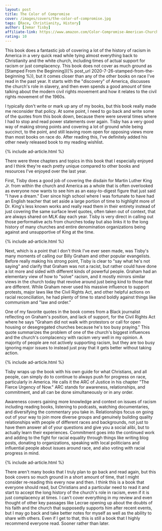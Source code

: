 ```yaml
---
layout: post
title: The Color of Compromise
cover: /images/covers/the-color-of-compromise.jpg
tags: [Race, Christianity, History]
author: [Jemar Tisby]
affiliate-link: https://www.amazon.com/Color-Compromise-American-Churchs-Complicity/dp/0310113601/ref=tmm_pap_swatch_0?_encoding=UTF8&qid=&sr=
rating: 10
---
```


This book does a fantastic job of covering a lot of the history of racism in America in a very quick read while tying almost everything back to Christianity and the white church, including times of actual support for racism or just complacency. This book does not cover as much ground as [Stamped From the Beginning]({% post_url 2020-7-26-stamped-from-the-beginning %}), but it comes closer than any of the other books on race I've read in the past year. It starts with the "discovery" of America, discusses the church's role in slavery, and then even spends a good amount of time talking about the modern civil rights movement and how it relates to the civil rights movement of the 1960s.

I typically don't write or mark up any of my books, but this book really made me reconsider that policy. At some point, I need to go back and write some of the quotes from this book down, because there were several times where I had to stop and read power statements over again. Tisby has a very good way of making strong points and covering a lot of ground while being succinct, to the point, and still leaving room open for opposing views more than most books on race do. After reading this, I've definitely added his other newly released book to my reading wishlist.

{% include ad-article.html %}

There were three chapters and topics in this book that I especially enjoyed and I think they're each pretty unique compared to other books and resources I've enjoyed over the last year.

First, Tisby does a good job of covering the disdain for Martin Luther King Jr. from within the church and America as a whole that is often overlooked as everyone now wants to see him as an easy-to-digest figure that just said "I have a dream." Ever since high school where I was fortunate to have had an English teacher that set aside a large portion of time to highlight more of Dr. King's less known works and really read them in their entirety instead of just covering the same surface level quotes, often taken out of context, that are always shared on MLK day each year. Tisby is very direct in calling out those performative acts from churches today but also links it to the long history of many churches and entire denomination organizations being against and unsupportive of King at the time.

{% include ad-article.html %}

Next, which is a point that I don't think I've ever seen made, was Tisby's many moments of calling our Billy Graham and other popular evangelists. Before really making his strong point, Tisby is clear to "say what he's not saying" and clarify that Graham was not a racist, but rather could have done a lot more and sided with different kinds of powerful people. Graham had an elementary view of how to "solve" racism, and it mostly mirrors similar views in the church today that revolve around just being kind to those that are different. While Graham never used his massive influence to support protests, major laws like the Civil Rights Act, and other helpful actions on racial reconciliation, he had plenty of time to stand boldly against things like communism and "law and order."

One of my favorite quotes in the book comes from a Black journalist reflecting on Graham's position, and lack of support, for the Civil Rights Act where he says "Graham did not walk with protestors or call for open housing or desegregated churches because he's too busy praying." This quote summarizes the problem of one of the church's biggest influences and the church's complacency with racism very well in my opinion. A majority of people are not actively supporting racism, but they are too busy ignoring major issues to instead just pray that it gets better without taking action.

{% include ad-article.html %}

Tisby wraps up the book with his own guide for what Christians, and all people, can simply do to continue to always push for progress on race, particularly in America. He calls it the ARC of Justice in his chapter "The Fierce Urgency of Now." ARC stands for awareness, relationships, and commitment, and all can be done simultaneously or in any order.

Awareness covers gaining more knowledge and context on issues of racism including reading books, listening to podcasts, watching documentaries, and diversifying the commentary you take in. Relationships focus on going out of your way to join more diverse groups and genuinely building quality relationships with people of different races and backgrounds, not just to have them answer all of your questions and give you a social alibi, but to actually learn their experiences. Commitment goes into the continued work and adding to the fight for racial equality through things like writing blog posts, donating to organizations, speaking with local politicians and influential people about issues around race, and also voting with racial progress in mind.

{% include ad-article.html %}

There aren't many books that I truly plan to go back and read again, but this book covers so much ground in a short amount of time, that I might consider re-reading this every now and then. I think this is a book that everyone should read, but Christians and a particular need to read it and start to accept the long history of the church's role in racism, even if it is just complacency at times. I can't cover everything in my review and even thought of other key passages like Lecrae opening up about the doubts of his faith and the church that supposedly supports him after recent events, but I may go back and take better notes for myself as well as the ability to share with others. Even if I get to that, this is still a book that I highly recommend everyone read. Sooner rather than later.

